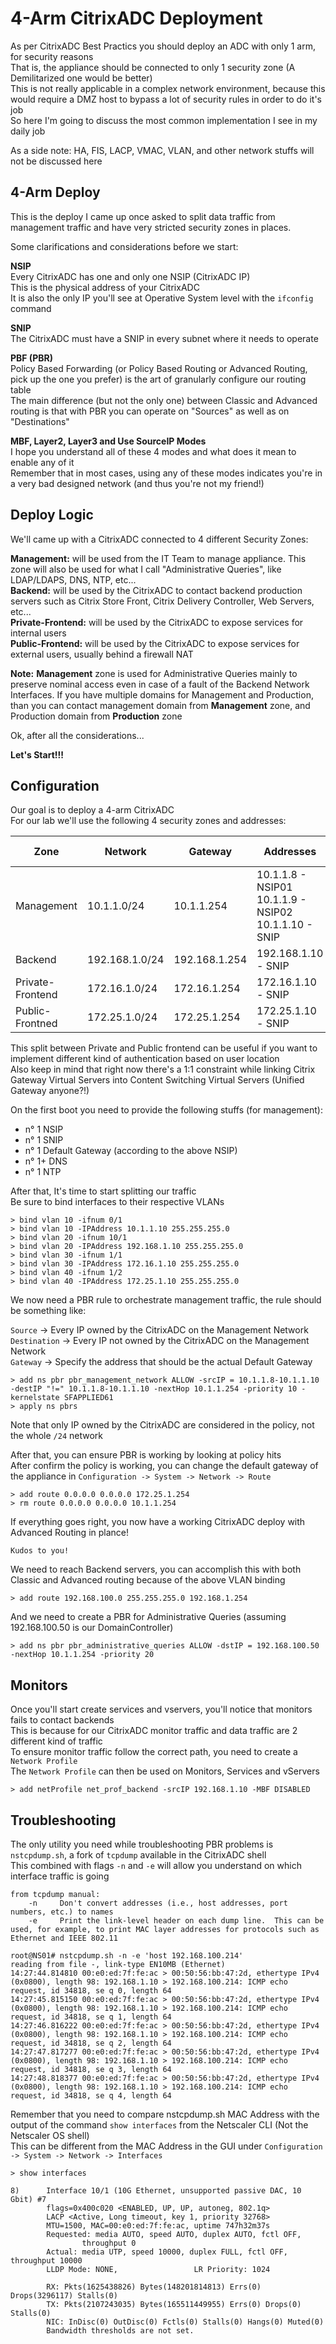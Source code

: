 # 4-Arm CitrixADC Deployment

As per CitrixADC Best Practics you should deploy an ADC with only 1 arm, for security reasons<br/>
That is, the appliance should be connected to only 1 security zone (A Demilitarized one would be better)<br/>
This is not really applicable in a complex network environment, because this would require a DMZ host to bypass a lot of security rules in order to do it's job<br/>
So here I'm going to discuss the most common implementation I see in my daily job

As a side note: HA, FIS, LACP, VMAC, VLAN, and other network stuffs will not be discussed here

## 4-Arm Deploy
This is the deploy I came up once asked to split data traffic from management traffic and have very stricted security zones in places.

Some clarifications and considerations before we start:

**NSIP**<br/>
Every CitrixADC has one and only one NSIP (CitrixADC IP)<br/>
This is the physical address of your CitrixADC<br/>
It is also the only IP you'll see at Operative System level with the `ifconfig` command

**SNIP**<br/>
The CitrixADC must have a SNIP in every subnet where it needs to operate<br/>

**PBF (PBR)**<br/>
Policy Based Forwarding (or Policy Based Routing or Advanced Routing, pick up the one you prefer) is the art of granularly configure our routing table<br/>
The main difference (but not the only one) between Classic and Advanced routing is that with PBR you can operate on "Sources" as well as on "Destinations"

**MBF, Layer2, Layer3 and Use SourceIP Modes**<br/>
I hope you understand all of these 4 modes and what does it mean to enable any of it<br/>
Remember that in most cases, using any of these modes indicates you're in a very bad designed network (and thus you're not my friend!)

## Deploy Logic

We'll came up with a CitrixADC connected to 4 different Security Zones:

**Management:** will be used from the IT Team to manage appliance. This zone will also be used for what I call "Administrative Queries", like LDAP/LDAPS, DNS, NTP, etc...<br/>
**Backend:** will be used by the CitrixADC to contact backend production servers such as Citrix Store Front, Citrix Delivery Controller, Web Servers, etc...<br/>
**Private-Frontend:** will be used by the CitrixADC to expose services for internal users<br/>
**Public-Frontend:** will be used by the CitrixADC to expose services for external users, usually behind a firewall NAT

**Note:** **Management** zone is used for Administrative Queries mainly to preserve nominal access even in case of a fault of the Backend Network Interfaces. If you have multiple domains for Management and Production, than you can contact management domain from **Management** zone, and Production domain from **Production** zone

Ok, after all the considerations...

**Let's Start!!!**

## Configuration
Our goal is to deploy a 4-arm CitrixADC<br/>
For our lab we'll use the following 4 security zones and addresses:

| Zone | Network | Gateway | Addresses | VLAN ID |
|---|---|---|---|---|
| Management | 10.1.1.0/24 | 10.1.1.254 | 10.1.1.8 - NSIP01<br/>10.1.1.9 - NSIP02<br/>10.1.1.10 - SNIP | 10 |
| Backend | 192.168.1.0/24 | 192.168.1.254 | 192.168.1.10 - SNIP | 20 |
| Private-Frontend | 172.16.1.0/24 | 172.16.1.254 | 172.16.1.10 - SNIP | 30 |
| Public-Frontned | 172.25.1.0/24 | 172.25.1.254 | 172.25.1.10 - SNIP | 40 |

This split between Private and Public frontend can be useful if you want to implement different kind of authentication based on user location<br/>
Also keep in mind that right now there's a 1:1 constraint while linking Citrix Gateway Virtual Servers into Content Switching Virtual Servers (Unified Gateway anyone?!)

On the first boot you need to provide the following stuffs (for management): 

- n° 1 NSIP
- n° 1 SNIP
- n° 1 Default Gateway (according to the above NSIP)
- n° 1+ DNS
- n° 1 NTP

After that, It's time to start splitting our traffic<br/>
Be sure to bind interfaces to their respective VLANs

    > bind vlan 10 -ifnum 0/1
    > bind vlan 10 -IPAddress 10.1.1.10 255.255.255.0
    > bind vlan 20 -ifnum 10/1
    > bind vlan 20 -IPAddress 192.168.1.10 255.255.255.0
    > bind vlan 30 -ifnum 1/1
    > bind vlan 30 -IPAddress 172.16.1.10 255.255.255.0
    > bind vlan 40 -ifnum 1/2
    > bind vlan 40 -IPAddress 172.25.1.10 255.255.255.0

We now need a PBR rule to orchestrate management traffic, the rule should be something like:

`Source` -> Every IP owned by the CitrixADC on the Management Network<br/>
`Destination` -> Every IP not owned by the CitrixADC on the Management Network<br/>
`Gateway` -> Specify the address that should be the actual Default Gateway

    > add ns pbr pbr_management_network ALLOW -srcIP = 10.1.1.8-10.1.1.10 -destIP "!=" 10.1.1.8-10.1.1.10 -nextHop 10.1.1.254 -priority 10 -kernelstate SFAPPLIED61
    > apply ns pbrs

Note that only IP owned by the CitrixADC are considered in the policy, not the whole `/24` network

After that, you can ensure PBR is working by looking at policy hits<br/>
After confirm the policy is working, you can change the default gateway of the appliance in `Configuration -> System -> Network -> Route`

    > add route 0.0.0.0 0.0.0.0 172.25.1.254
    > rm route 0.0.0.0 0.0.0.0 10.1.1.254

If everything goes right, you now have a working CitrixADC deploy with Advanced Routing in plance!

`Kudos to you!`

We need to reach Backend servers, you can accomplish this with both Classic and Advanced routing because of the above VLAN binding

    > add route 192.168.100.0 255.255.255.0 192.168.1.254

And we need to create a PBR for Administrative Queries (assuming 192.168.100.50 is our DomainController)

    > add ns pbr pbr_administrative_queries ALLOW -dstIP = 192.168.100.50 -nextHop 10.1.1.254 -priority 20

## Monitors

Once you'll start create services and vservers, you'll notice that monitors fails to contact backends<br/>
This is because for our CitrixADC monitor traffic and data traffic are 2 different kind of traffic<br/>
To ensure monitor traffic follow the correct path, you need to create a `Network Profile`<br/>
The `Network Profile` can then be used on Monitors, Services and vServers

    > add netProfile net_prof_backend -srcIP 192.168.1.10 -MBF DISABLED

## Troubleshooting

The only utility you need while troubleshooting PBR problems is `nstcpdump.sh`, a fork of `tcpdump` available in the CitrixADC shell<br/>
This combined with flags `-n` and `-e` will allow you understand on which interface traffic is going

    from tcpdump manual:
        -n     Don't convert addresses (i.e., host addresses, port numbers, etc.) to names
        -e     Print the link-level header on each dump line.  This can be used, for example, to print MAC layer addresses for protocols such as Ethernet and IEEE 802.11

    root@NS01# nstcpdump.sh -n -e 'host 192.168.100.214'
    reading from file -, link-type EN10MB (Ethernet)
    14:27:44.814810 00:e0:ed:7f:fe:ac > 00:50:56:bb:47:2d, ethertype IPv4 (0x0800), length 98: 192.168.1.10 > 192.168.100.214: ICMP echo request, id 34818, se q 0, length 64
    14:27:45.815150 00:e0:ed:7f:fe:ac > 00:50:56:bb:47:2d, ethertype IPv4 (0x0800), length 98: 192.168.1.10 > 192.168.100.214: ICMP echo request, id 34818, se q 1, length 64
    14:27:46.816222 00:e0:ed:7f:fe:ac > 00:50:56:bb:47:2d, ethertype IPv4 (0x0800), length 98: 192.168.1.10 > 192.168.100.214: ICMP echo request, id 34818, se q 2, length 64
    14:27:47.817277 00:e0:ed:7f:fe:ac > 00:50:56:bb:47:2d, ethertype IPv4 (0x0800), length 98: 192.168.1.10 > 192.168.100.214: ICMP echo request, id 34818, se q 3, length 64
    14:27:48.818377 00:e0:ed:7f:fe:ac > 00:50:56:bb:47:2d, ethertype IPv4 (0x0800), length 98: 192.168.1.10 > 192.168.100.214: ICMP echo request, id 34818, se q 4, length 64

Remember that you need to compare nstcpdump.sh MAC Address with the output of the command `show interfaces` from the Netscaler CLI (Not the Netscaler OS shell)<br/>
This can be different from the MAC Address in the GUI under `Configuration -> System -> Network -> Interfaces`

    > show interfaces

    8)      Interface 10/1 (10G Ethernet, unsupported passive DAC, 10 Gbit) #7
            flags=0x400c020 <ENABLED, UP, UP, autoneg, 802.1q>
            LACP <Active, Long timeout, key 1, priority 32768>
            MTU=1500, MAC=00:e0:ed:7f:fe:ac, uptime 747h32m37s
            Requested: media AUTO, speed AUTO, duplex AUTO, fctl OFF,
                    throughput 0
            Actual: media UTP, speed 10000, duplex FULL, fctl OFF, throughput 10000
            LLDP Mode: NONE,                 LR Priority: 1024

            RX: Pkts(1625438826) Bytes(148201814813) Errs(0) Drops(3296117) Stalls(0)
            TX: Pkts(2107243035) Bytes(165511449955) Errs(0) Drops(0) Stalls(0)
            NIC: InDisc(0) OutDisc(0) Fctls(0) Stalls(0) Hangs(0) Muted(0)
            Bandwidth thresholds are not set.
